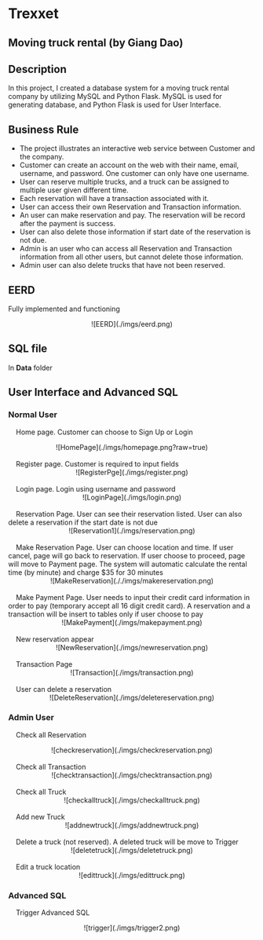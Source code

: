# Trexxet
## Moving truck rental (by Giang Dao)
## Description
In this project, I created a database system for a moving truck rental company by utilizing MySQL and Python Flask. MySQL is used for generating database, and Python Flask is used for User Interface.

## Business Rule
* The project illustrates an interactive web service between Customer and the company.
* Customer can create an account on the web with their name, email, username, and password. One customer can only have one username.
* User can reserve multiple trucks, and a truck can be assigned to multiple user given different time.
* Each reservation will have a transaction associated with it.
* User can access their own Reservation and Transaction information.
* An user can make reservation and pay. The reservation will be record after the payment is success.
* User can also delete those information if start date of the reservation is not due.
* Admin is an user who can access all Reservation and Transaction information from all other users, but cannot delete those information.
* Admin user can also delete trucks that have not been reserved.

## EERD
Fully implemented and functioning<br>
<center>![EERD](./imgs/eerd.png)</center>

## SQL file
In **Data** folder

## User Interface and Advanced SQL
### Normal User
&nbsp;&nbsp;&nbsp;&nbsp;Home page. Customer can choose to Sign Up or Login<br>
<center>![HomePage](./imgs/homepage.png?raw=true)</center><br>
&nbsp;&nbsp;&nbsp;&nbsp;Register page. Customer is required to input fields<br>
<center>![RegisterPge](./imgs/register.png)</center><br>
&nbsp;&nbsp;&nbsp;&nbsp;Login page. Login using username and password<br>
<center>![LoginPage](./imgs/login.png)</center><br>
&nbsp;&nbsp;&nbsp;&nbsp;Reservation Page. User can see their reservation listed. User can also delete a reservation if the start date is not due<br>
<center>![Reservation1](./imgs/reservation.png)</center><br>
&nbsp;&nbsp;&nbsp;&nbsp;Make Reservation Page. User can choose location and time. If user cancel, page will go back to reservation. If user choose to proceed, page will move to Payment page. The system will automatic calculate the rental time (by minute) and charge $35 for 30 minutes<br>
<center>![MakeReservation](././imgs/makereservation.png)</center><br>
&nbsp;&nbsp;&nbsp;&nbsp;Make Payment Page. User needs to input their credit card information in order to pay (temporary accept all 16 digit credit card). A reservation and a transaction will be insert to tables only if user choose to pay<br>
<center>![MakePayment](./imgs/makepayment.png)</center><br>
&nbsp;&nbsp;&nbsp;&nbsp;New reservation appear<br>
<center>![NewReservation](./imgs/newreservation.png)</center><br>
&nbsp;&nbsp;&nbsp;&nbsp;Transaction Page
<center>![Transaction](./imgs/transaction.png)</center><br>
&nbsp;&nbsp;&nbsp;&nbsp;User can delete a reservation
<center>![DeleteReservation](./imgs/deletereservation.png)</center>

### Admin User
&nbsp;&nbsp;&nbsp;&nbsp;Check all Reservation<br>
<center>![checkreservation](./imgs/checkreservation.png)</center><br>
&nbsp;&nbsp;&nbsp;&nbsp;Check all Transaction<br>
<center>![checktransaction](./imgs/checktransaction.png)</center><br>
&nbsp;&nbsp;&nbsp;&nbsp;Check all Truck<br>
<center>![checkalltruck](./imgs/checkalltruck.png)</center><br>
&nbsp;&nbsp;&nbsp;&nbsp;Add new Truck<br>
<center>![addnewtruck](./imgs/addnewtruck.png)</center><br>
&nbsp;&nbsp;&nbsp;&nbsp;Delete a truck (not reserved). A deleted truck will be move to Trigger<br>
<center>![deletetruck](./imgs/deletetruck.png)</center><br>
&nbsp;&nbsp;&nbsp;&nbsp;Edit a truck location
<center>![edittruck](./imgs/edittruck.png)</center>

### Advanced SQL
&nbsp;&nbsp;&nbsp;&nbsp;Trigger Advanced SQL
<center>![trigger](./imgs/trigger2.png)</center>

